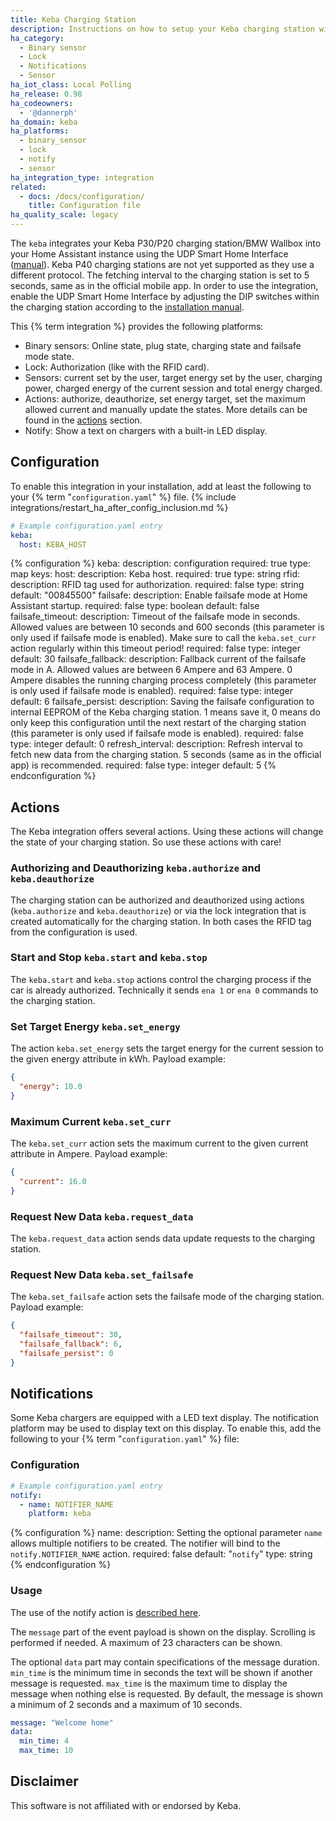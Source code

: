 ```yaml
---
title: Keba Charging Station
description: Instructions on how to setup your Keba charging station with Home Assistant.
ha_category:
  - Binary sensor
  - Lock
  - Notifications
  - Sensor
ha_iot_class: Local Polling
ha_release: 0.98
ha_codeowners:
  - '@dannerph'
ha_domain: keba
ha_platforms:
  - binary_sensor
  - lock
  - notify
  - sensor
ha_integration_type: integration
related:
  - docs: /docs/configuration/
    title: Configuration file
ha_quality_scale: legacy
---
```


The `keba` integrates your Keba P30/P20 charging station/BMW Wallbox into your Home Assistant instance using the UDP Smart Home Interface ([manual](https://www.ifix-solar.shop/wp-content/uploads/shop/Dokumente/KEBA/KeContact_P20_P30_UDP_ProgrGuide_en.pdf)). Keba P40 charging stations are not yet supported as they use a different protocol. The fetching interval to the charging station is set to 5 seconds, same as in the official mobile app. In order to use the integration, enable the UDP Smart Home Interface by adjusting the DIP switches within the charging station according to the [installation manual](https://www.keba.com/file/downloads/e-mobility/KeContact_KCP20_30_ih_en.pdf).

This {% term integration %} provides the following platforms:

- Binary sensors: Online state, plug state, charging state and failsafe mode state.
- Lock: Authorization (like with the RFID card).
- Sensors: current set by the user, target energy set by the user, charging power, charged energy of the current session and total energy charged.
- Actions: authorize, deauthorize, set energy target, set the maximum allowed current and manually update the states. More details can be found in the [actions](#actions) section.
- Notify: Show a text on chargers with a built-in LED display.

## Configuration

To enable this integration in your installation, add at least the following to your {% term "`configuration.yaml`" %} file.
{% include integrations/restart_ha_after_config_inclusion.md %}

```yaml
# Example configuration.yaml entry
keba:
  host: KEBA_HOST
```

{% configuration %}
keba:
  description: configuration
  required: true
  type: map
  keys:
    host:
      description: Keba host.
      required: true
      type: string
    rfid:
      description: RFID tag used for authorization.
      required: false
      type: string
      default: "00845500"
    failsafe:
      description: Enable failsafe mode at Home Assistant startup.
      required: false
      type: boolean
      default: false
    failsafe_timeout:
      description: Timeout of the failsafe mode in seconds. Allowed values are between 10 seconds and 600 seconds (this parameter is only used if failsafe mode is enabled). Make sure to call the `keba.set_curr` action regularly within this timeout period!
      required: false
      type: integer
      default: 30
    failsafe_fallback:
      description: Fallback current of the failsafe mode in A. Allowed values are between 6 Ampere and 63 Ampere. 0 Ampere disables the running charging process completely (this parameter is only used if failsafe mode is enabled).
      required: false
      type: integer
      default: 6
    failsafe_persist:
      description: Saving the failsafe configuration to internal EEPROM of the Keba charging station. 1 means save it, 0 means do only keep this configuration until the next restart of the charging station (this parameter is only used if failsafe mode is enabled).
      required: false
      type: integer
      default: 0
    refresh_interval:
      description: Refresh interval to fetch new data from the charging station. 5 seconds (same as in the official app) is recommended.
      required: false
      type: integer
      default: 5
{% endconfiguration %}

## Actions

The Keba integration offers several actions. Using these actions will change the state of your charging station. So use these actions with care!

### Authorizing and Deauthorizing `keba.authorize` and `keba.deauthorize`

The charging station can be authorized and deauthorized using actions (`keba.authorize` and `keba.deauthorize`) or via the lock integration that is created automatically for the charging station. In both cases the RFID tag from the configuration is used.

### Start and Stop `keba.start` and `keba.stop`

The `keba.start` and `keba.stop` actions control the charging process if the car is already authorized. Technically it sends `ena 1` or `ena 0` commands to the charging station.

### Set Target Energy `keba.set_energy`

The action `keba.set_energy` sets the target energy for the current session to the given energy attribute in kWh. Payload example:

```json
{
  "energy": 10.0
}
```

### Maximum Current `keba.set_curr`

The `keba.set_curr` action sets the maximum current to the given current attribute in Ampere. Payload example:

```json
{
  "current": 16.0
}
```

### Request New Data `keba.request_data`

The `keba.request_data` action sends data update requests to the charging station.

### Request New Data `keba.set_failsafe`

The `keba.set_failsafe` action sets the failsafe mode of the charging station. Payload example:

```json
{
  "failsafe_timeout": 30,
  "failsafe_fallback": 6,
  "failsafe_persist": 0
}
```

## Notifications

Some Keba chargers are equipped with a LED text display. The notification platform may be used to display text on this display. To enable this, add the following to your {% term "`configuration.yaml`" %} file:

### Configuration

```yaml
# Example configuration.yaml entry
notify:
  - name: NOTIFIER_NAME
    platform: keba
```

{% configuration %}
name:
  description: Setting the optional parameter `name` allows multiple notifiers to be created. The notifier will bind to the `notify.NOTIFIER_NAME` action.
  required: false
  default: "`notify`"
  type: string
{% endconfiguration %}

### Usage

The use of the notify action is [described here](/integrations/notify/).

The `message` part of the event payload is shown on the display. Scrolling is performed if needed. A maximum of 23 characters can be shown.

The optional `data` part may contain specifications of the message duration. `min_time` is the minimum time in seconds the text will be shown if another message is requested. `max_time` is the maximum time to display the message when nothing else is requested. By default, the message is shown a minimum of 2 seconds and a maximum of 10 seconds.

```yaml
message: "Welcome home"
data:
  min_time: 4
  max_time: 10
```

## Disclaimer

This software is not affiliated with or endorsed by Keba.
